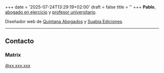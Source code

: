 +++
date = '2025-07-24T13:29:19+02:00'
draft = false
title = ''
+++
**Pablo**, [abogado en ejercicio](#) y [profesor universitario](#).

Diseñador web de [Quintana Abogados](#) y [Suabia Ediciones](#).


---

## Contacto
### Matrix

[@xx.xxx.xxx](#)